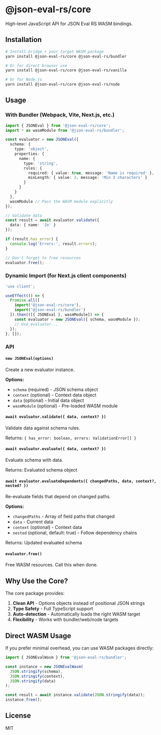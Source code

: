 # @json-eval-rs/core

High-level JavaScript API for JSON Eval RS WASM bindings.

## Installation

```bash
# Install bridge + your target WASM package
yarn install @json-eval-rs/core @json-eval-rs/bundler

# Or for direct browser use
yarn install @json-eval-rs/core @json-eval-rs/vanilla

# Or for Node.js
yarn install @json-eval-rs/core @json-eval-rs/node
```

## Usage

### With Bundler (Webpack, Vite, Next.js, etc.)

```typescript
import { JSONEval } from '@json-eval-rs/core';
import * as wasmModule from '@json-eval-rs/bundler';

const evaluator = new JSONEval({
  schema: {
    type: 'object',
    properties: {
      name: {
        type: 'string',
        rules: {
          required: { value: true, message: 'Name is required' },
          minLength: { value: 3, message: 'Min 3 characters' }
        }
      }
    }
  },
  wasmModule // Pass the WASM module explicitly
});

// Validate data
const result = await evaluator.validate({
  data: { name: 'Jo' }
});

if (result.has_error) {
  console.log('Errors:', result.errors);
}

// Don't forget to free resources
evaluator.free();
```

### Dynamic Import (for Next.js client components)

```typescript
'use client';

useEffect(() => {
  Promise.all([
    import('@json-eval-rs/core'),
    import('@json-eval-rs/bundler')
  ]).then(([{ JSONEval }, wasmModule]) => {
    const evaluator = new JSONEval({ schema, wasmModule });
    // Use evaluator...
  });
}, []);
```

### API

#### `new JSONEval(options)`

Create a new evaluator instance.

**Options:**
- `schema` (required) - JSON schema object
- `context` (optional) - Context data object
- `data` (optional) - Initial data object
- `wasmModule` (optional) - Pre-loaded WASM module

#### `await evaluator.validate({ data, context? })`

Validate data against schema rules.

Returns: `{ has_error: boolean, errors: ValidationError[] }`

#### `await evaluator.evaluate({ data, context? })`

Evaluate schema with data.

Returns: Evaluated schema object

#### `await evaluator.evaluateDependents({ changedPaths, data, context?, nested? })`

Re-evaluate fields that depend on changed paths.

**Options:**
- `changedPaths` - Array of field paths that changed
- `data` - Current data
- `context` (optional) - Context data
- `nested` (optional, default: true) - Follow dependency chains

Returns: Updated evaluated schema

#### `evaluator.free()`

Free WASM resources. Call this when done.

## Why Use the Core?

The core package provides:

1. **Clean API** - Options objects instead of positional JSON strings
2. **Type Safety** - Full TypeScript support
3. **Auto-detection** - Automatically loads the right WASM target
4. **Flexibility** - Works with bundler/web/node targets

## Direct WASM Usage

If you prefer minimal overhead, you can use WASM packages directly:

```typescript
import { JSONEvalWasm } from '@json-eval-rs/bundler';

const instance = new JSONEvalWasm(
  JSON.stringify(schema),
  JSON.stringify(context),
  JSON.stringify(data)
);

const result = await instance.validate(JSON.stringify(data));
instance.free();
```

## License

MIT
